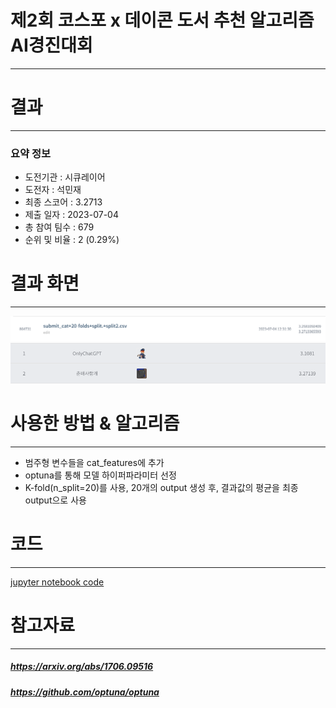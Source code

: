 # 제2회 코스포 x 데이콘 도서 추천 알고리즘 AI경진대회
---
# 결과
---
### 요약 정보
* 도전기관 : 시큐레이어
* 도전자 : 석민재
* 최종 스코어 : 3.2713
* 제출 일자 : 2023-07-04
* 총 참여 팀수 : 679
* 순위 및 비율 : 2 (0.29%)

# 결과 화면
---
![leaderboard](./img/1.PNG)
![leaderboard](./img/2.PNG)

# 사용한 방법 & 알고리즘
---
* 범주형 변수들을 cat_features에 추가
* optuna를 통해 모델 하이퍼파라미터 선정
* K-fold(n_split=20)를 사용, 20개의 output 생성 후, 결과값의 평균을 최종 output으로 사용

# 코드
---
[jupyter notebook code](main.ipynb)

# 참고자료
---
##### https://arxiv.org/abs/1706.09516
##### https://github.com/optuna/optuna
